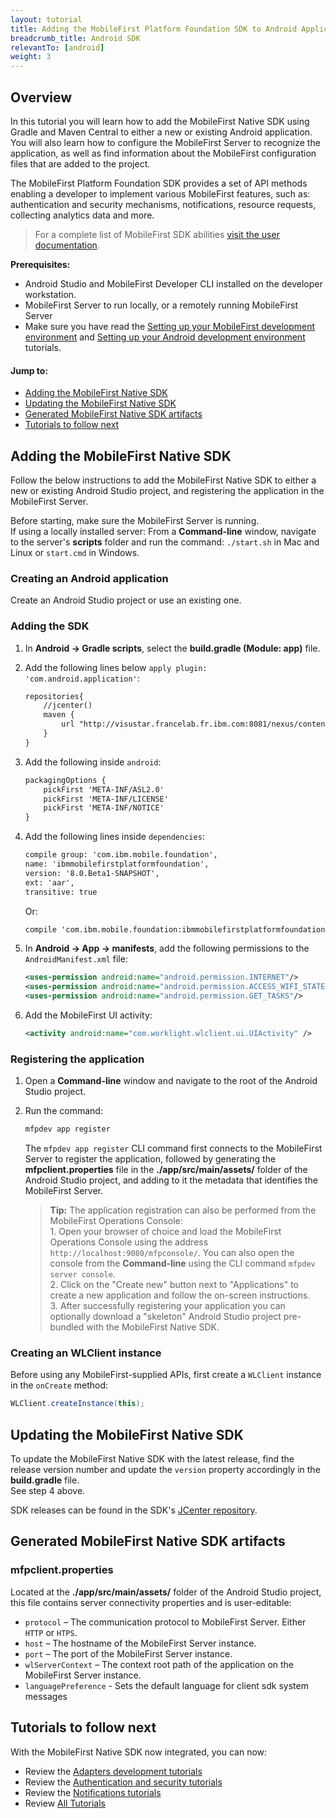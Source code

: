```yaml
---
layout: tutorial
title: Adding the MobileFirst Platform Foundation SDK to Android Applications
breadcrumb_title: Android SDK
relevantTo: [android]
weight: 3
---
```

## Overview
In this tutorial you will learn how to add the MobileFirst Native SDK using Gradle and Maven Central to either a new or existing Android application. You will also learn how to configure the MobileFirst Server to recognize the application, as well as find information about the MobileFirst configuration files that are added to the project.

The MobileFirst Platform Foundation SDK provides a set of API methods enabling a developer to implement various MobileFirst features, such as: authentication and security mechanisms, notifications, resource requests, collecting analytics data and more.

> For a complete list of MobileFirst SDK abilities [visit the user documentation](http://www-01.ibm.com/support/knowledgecenter/SSHS8R_8.0.0/wl_welcome.html).

**Prerequisites:** 

- Android Studio and MobileFirst Developer CLI installed on the developer workstation.  
- MobileFirst Server to run locally, or a remotely running MobileFirst Server
- Make sure you have read the [Setting up your MobileFirst development environment](../../setting-up-your-development-environment/mobilefirst-development-environment) and [Setting up your Android development environment](../../setting-up-your-development-environment/android-development-environment) tutorials.

#### Jump to:

- [Adding the MobileFirst Native SDK](#adding-the-mobilefirst-native-sdk)
- [Updating the MobileFirst Native SDK](#updating-the-mobilefirst-native-sdk)
- [Generated MobileFirst Native SDK artifacts](#generated-mobilefirst-native-sdk-artifacts)
- [Tutorials to follow next](#tutorials-to-follow-next)

## Adding the MobileFirst Native SDK
Follow the below instructions to add the MobileFirst Native SDK to either a new or existing Android Studio project, and registering the application in the MobileFirst Server.

Before starting, make sure the MobileFirst Server is running.  
If using a locally installed server: From a **Command-line** window, navigate to the server's **scripts** folder and run the command: `./start.sh` in Mac and Linux or `start.cmd` in Windows.

### Creating an Android application
Create an Android Studio project or use an existing one.  

### Adding the SDK

1. In **Android → Gradle scripts**, select the **build.gradle (Module: app)** file.

2. Add the following lines below `apply plugin: 'com.android.application'`:

    ```xml
    repositories{
        //jcenter()
        maven {
            url "http://visustar.francelab.fr.ibm.com:8081/nexus/content/repositories/mobile-s/"
        }
    }
    ```
    
3. Add the following inside `android`:
    
    ```xml
    packagingOptions {
        pickFirst 'META-INF/ASL2.0'
        pickFirst 'META-INF/LICENSE'
        pickFirst 'META-INF/NOTICE'
    }
    ```
    
4. Add the following lines inside `dependencies`:

    ```xml
    compile group: 'com.ibm.mobile.foundation',
    name: 'ibmmobilefirstplatformfoundation',
    version: '8.0.Beta1-SNAPSHOT',
    ext: 'aar',
    transitive: true
    ```
    
    Or: 

    ```xml
    compile 'com.ibm.mobile.foundation:ibmmobilefirstplatformfoundation:8.0.Beta1-SNAPSHOT'
    ```
    
5. In **Android → App → manifests**, add the following permissions to the `AndroidManifest.xml` file:

    ```xml
    <uses-permission android:name="android.permission.INTERNET"/>
    <uses-permission android:name="android.permission.ACCESS_WIFI_STATE"/>
    <uses-permission android:name="android.permission.GET_TASKS"/>
    ```
6. Add the MobileFirst UI activity:

    ```xml
    <activity android:name="com.worklight.wlclient.ui.UIActivity" />
    ```

### Registering the application
1. Open a **Command-line** window and navigate to the root of the Android Studio project.  

2. Run the command: 
 
    ```bash
    mfpdev app register
    ```
    
    The `mfpdev app register` CLI command first connects to the MobileFirst Server to register the application, followed by generating the **mfpclient.properties** file in the **./app/src/main/assets/** folder of the Android Studio project, and adding to it the metadata that identifies the MobileFirst Server.
        
    > <span class="glyphicon glyphicon-info-sign" aria-hidden="true"></span> **Tip:** The application registration can also be performed from the MobileFirst Operations Console:    
        1. Open your browser of choice and load the MobileFirst Operations Console using the address  `http://localhost:9080/mfpconsole/`. You can also open the console from the **Command-line** using the CLI command `mfpdev server console`.  
        2. Click on the "Create new" button next to "Applications" to create a new application and follow the on-screen instructions.  
        3. After successfully registering your application you can optionally download a "skeleton" Android Studio project pre-bundled with the MobileFirst Native SDK.

### Creating an WLClient instance
Before using any MobileFirst-supplied APIs, first create a `WLClient` instance in the `onCreate` method:

```java
WLClient.createInstance(this);
```

## Updating the MobileFirst Native SDK
To update the MobileFirst Native SDK with the latest release, find the release version number and update the `version` property accordingly in the **build.gradle** file.  
See step 4 above.

SDK releases can be found in the SDK's [JCenter repository](https://bintray.com/bintray/jcenter/com.ibm.mobile.foundation%3Aibmmobilefirstplatformfoundation/view#).

## Generated MobileFirst Native SDK artifacts

### mfpclient.properties 
Located at the **./app/src/main/assets/** folder of the Android Studio project, this file contains server connectivity properties and is user-editable:

- `protocol` – The communication protocol to MobileFirst Server. Either `HTTP` or `HTPS`.
- `host` – The hostname of the MobileFirst Server instance.
- `port` – The port of the MobileFirst Server instance.
- `wlServerContext` – The context root path of the application on the MobileFirst Server instance.
- `languagePreference` - Sets the default language for client sdk system messages

## Tutorials to follow next
With the MobileFirst Native SDK now integrated, you can now:

- Review the [Adapters development tutorials](../../adapters/)
- Review the [Authentication and security tutorials](../../authentication-and-security/)
- Review the [Notifications tutorials](../../notifications/)
- Review [All Tutorials](../../all-tutorials)
